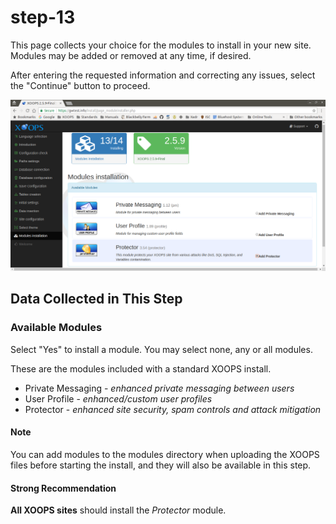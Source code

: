 # step-13

This page collects your choice for the modules to install in your new site. Modules may be added or removed at any time, if desired.

After entering the requested information and correcting any issues, select the "Continue" button to proceed.

![XOOPS Installer Modules Installation](../../../.gitbook/assets/installer-13.png)

## Data Collected in This Step

### Available Modules

Select "Yes" to install a module. You may select none, any or all modules.

These are the modules included with a standard XOOPS install.

* Private Messaging - _enhanced private messaging between users_
* User Profile - _enhanced/custom user profiles_
* Protector - _enhanced site security, spam controls and attack mitigation_

#### Note

You can add modules to the modules directory when uploading the XOOPS files before starting the install, and they will also be available in this step.

#### Strong Recommendation

**All XOOPS sites** should install the _Protector_ module.

